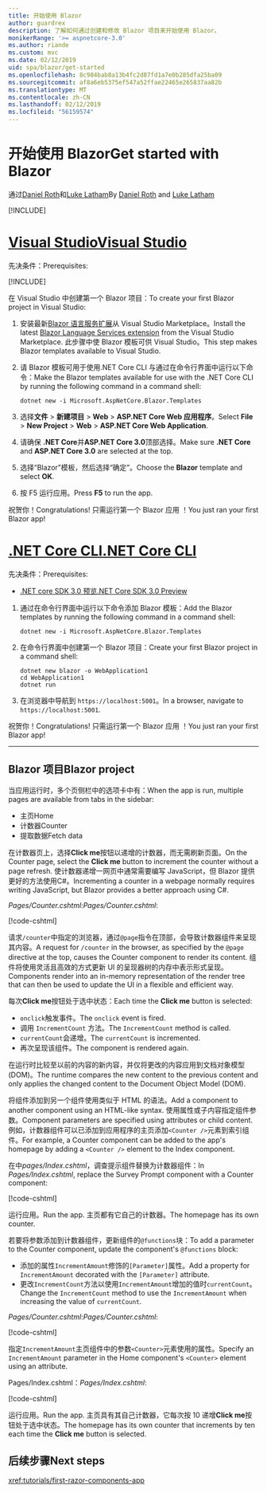```yaml
---
title: 开始使用 Blazor
author: guardrex
description: 了解如何通过创建和修改 Blazor 项目来开始使用 Blazor。
monikerRange: '>= aspnetcore-3.0'
ms.author: riande
ms.custom: mvc
ms.date: 02/12/2019
uid: spa/blazor/get-started
ms.openlocfilehash: 8c984bab8a13b4fc2d87fd1a7e0b285dfa25ba09
ms.sourcegitcommit: af8a6eb5375ef547a52ffae22465e265837aa82b
ms.translationtype: MT
ms.contentlocale: zh-CN
ms.lasthandoff: 02/12/2019
ms.locfileid: "56159574"
---
```

# <a name="get-started-with-blazor"></a><span data-ttu-id="a20b8-103">开始使用 Blazor</span><span class="sxs-lookup"><span data-stu-id="a20b8-103">Get started with Blazor</span></span>

<span data-ttu-id="a20b8-104">通过[Daniel Roth](https://github.com/danroth27)和[Luke Latham](https://github.com/guardrex)</span><span class="sxs-lookup"><span data-stu-id="a20b8-104">By [Daniel Roth](https://github.com/danroth27) and [Luke Latham](https://github.com/guardrex)</span></span>

[!INCLUDE[](~/includes/razor-components-preview-notice.md)]

# <a name="visual-studiotabvisual-studio"></a>[<span data-ttu-id="a20b8-105">Visual Studio</span><span class="sxs-lookup"><span data-stu-id="a20b8-105">Visual Studio</span></span>](#tab/visual-studio)

<span data-ttu-id="a20b8-106">先决条件：</span><span class="sxs-lookup"><span data-stu-id="a20b8-106">Prerequisites:</span></span>

[!INCLUDE[](~/includes/net-core-prereqs-vs-3.0.md)]

<span data-ttu-id="a20b8-107">在 Visual Studio 中创建第一个 Blazor 项目：</span><span class="sxs-lookup"><span data-stu-id="a20b8-107">To create your first Blazor project in Visual Studio:</span></span>

1. <span data-ttu-id="a20b8-108">安装最新[Blazor 语言服务扩展](https://go.microsoft.com/fwlink/?linkid=870389)从 Visual Studio Marketplace。</span><span class="sxs-lookup"><span data-stu-id="a20b8-108">Install the latest [Blazor Language Services extension](https://go.microsoft.com/fwlink/?linkid=870389) from the Visual Studio Marketplace.</span></span> <span data-ttu-id="a20b8-109">此步骤中使 Blazor 模板可供 Visual Studio。</span><span class="sxs-lookup"><span data-stu-id="a20b8-109">This step makes Blazor templates available to Visual Studio.</span></span>
1. <span data-ttu-id="a20b8-110">请 Blazor 模板可用于使用.NET Core CLI 与通过在命令行界面中运行以下命令：</span><span class="sxs-lookup"><span data-stu-id="a20b8-110">Make the Blazor templates available for use with the .NET Core CLI by running the following command in a command shell:</span></span>

   ```console
   dotnet new -i Microsoft.AspNetCore.Blazor.Templates
   ```

1. <span data-ttu-id="a20b8-111">选择**文件** > **新建项目** > **Web** > **ASP.NET Core Web 应用程序**。</span><span class="sxs-lookup"><span data-stu-id="a20b8-111">Select **File** > **New Project** > **Web** > **ASP.NET Core Web Application**.</span></span>
1. <span data-ttu-id="a20b8-112">请确保 **.NET Core**并**ASP.NET Core 3.0**顶部选择。</span><span class="sxs-lookup"><span data-stu-id="a20b8-112">Make sure **.NET Core** and **ASP.NET Core 3.0** are selected at the top.</span></span>
1. <span data-ttu-id="a20b8-113">选择“Blazor”模板，然后选择“确定”。</span><span class="sxs-lookup"><span data-stu-id="a20b8-113">Choose the **Blazor** template and select **OK**.</span></span>
1. <span data-ttu-id="a20b8-114">按 F5  运行应用。</span><span class="sxs-lookup"><span data-stu-id="a20b8-114">Press **F5** to run the app.</span></span>

<span data-ttu-id="a20b8-115">祝贺你！</span><span class="sxs-lookup"><span data-stu-id="a20b8-115">Congratulations!</span></span> <span data-ttu-id="a20b8-116">只需运行第一个 Blazor 应用 ！</span><span class="sxs-lookup"><span data-stu-id="a20b8-116">You just ran your first Blazor app!</span></span>

<!--

# [Visual Studio Code](#tab/visual-studio-code)

Prerequisites:

[!INCLUDE[](~/includes/net-core-prereqs-vsc-3.0.md)]

To create your first Blazor project in Visual Studio Code:

1. Execute the following command in a command shell:

   ```console
   dotnet new blazor -o WebApplication1
   ```

1. Open the *WebApplication1* folder in Visual Studio Code.

1. Visual Studio code offers to create assets to build and debug the app, which includes the *tasks.json* and *launch.json* files. Select **Yes** to add the assets.

1. Execute the app using the Visual Studio Code debugger.

1. In a browser, navigate to `https://localhost:5001`.

Congratulations! You just ran your first Blazor app!

# [Visual Studio for Mac](#tab/visual-studio-mac)

.NET Core 3.0 will be supported with Visual Studio for Mac version 8.0 or later. Visual Studio for Mac version 8.0 Preview isn't available at this time.

Use the [.NET Core CLI version of this topic](xref:razor-components/get-started?tabs=netcore-cli) on macOS.

[!INCLUDE[](~/includes/net-core-prereqs-mac-3.0.md)]

To create your first project Blazor project in Visual Studio for Mac:

1. Select **File** > **New Solution** or **New Project**.
1. In the sidebar, select **.NET Core** > **App**.
1. Select **Blazor** and select **Next**.
1. The **Target Framework** defaults to **.NET Core 3.0**. Select **Next**.
1. In the **Project Name** field, enter `WebApplication1`. Select **Create**.
1. Select **Run** > **Run Without Debugging** to run the app *without the debugger*. Running with the debugger isn't supported at this time.

Congratulations! You just ran your first Blazor app!
-->

# <a name="net-core-clitabnetcore-cli"></a>[<span data-ttu-id="a20b8-117">.NET Core CLI</span><span class="sxs-lookup"><span data-stu-id="a20b8-117">.NET Core CLI</span></span>](#tab/netcore-cli/)

<span data-ttu-id="a20b8-118">先决条件：</span><span class="sxs-lookup"><span data-stu-id="a20b8-118">Prerequisites:</span></span>

* [<span data-ttu-id="a20b8-119">.NET core SDK 3.0 预览</span><span class="sxs-lookup"><span data-stu-id="a20b8-119">.NET Core SDK 3.0 Preview</span></span>](https://dotnet.microsoft.com/download/dotnet-core/3.0)

1. <span data-ttu-id="a20b8-120">通过在命令行界面中运行以下命令添加 Blazor 模板：</span><span class="sxs-lookup"><span data-stu-id="a20b8-120">Add the Blazor templates by running the following command in a command shell:</span></span>

   ```console
   dotnet new -i Microsoft.AspNetCore.Blazor.Templates
   ```

1. <span data-ttu-id="a20b8-121">在命令行界面中创建第一个 Blazor 项目：</span><span class="sxs-lookup"><span data-stu-id="a20b8-121">Create your first Blazor project in a command shell:</span></span>

   ```console
   dotnet new blazor -o WebApplication1
   cd WebApplication1
   dotnet run
   ```

1. <span data-ttu-id="a20b8-122">在浏览器中导航到 `https://localhost:5001`。</span><span class="sxs-lookup"><span data-stu-id="a20b8-122">In a browser, navigate to `https://localhost:5001`.</span></span>

<span data-ttu-id="a20b8-123">祝贺你！</span><span class="sxs-lookup"><span data-stu-id="a20b8-123">Congratulations!</span></span> <span data-ttu-id="a20b8-124">只需运行第一个 Blazor 应用 ！</span><span class="sxs-lookup"><span data-stu-id="a20b8-124">You just ran your first Blazor app!</span></span>

---

## <a name="blazor-project"></a><span data-ttu-id="a20b8-125">Blazor 项目</span><span class="sxs-lookup"><span data-stu-id="a20b8-125">Blazor project</span></span>

<span data-ttu-id="a20b8-126">当应用运行时，多个页侧栏中的选项卡中有：</span><span class="sxs-lookup"><span data-stu-id="a20b8-126">When the app is run, multiple pages are available from tabs in the sidebar:</span></span>

* <span data-ttu-id="a20b8-127">主页</span><span class="sxs-lookup"><span data-stu-id="a20b8-127">Home</span></span>
* <span data-ttu-id="a20b8-128">计数器</span><span class="sxs-lookup"><span data-stu-id="a20b8-128">Counter</span></span>
* <span data-ttu-id="a20b8-129">提取数据</span><span class="sxs-lookup"><span data-stu-id="a20b8-129">Fetch data</span></span>

<span data-ttu-id="a20b8-130">在计数器页上，选择**Click me**按钮以递增的计数器，而无需刷新页面。</span><span class="sxs-lookup"><span data-stu-id="a20b8-130">On the Counter page, select the **Click me** button to increment the counter without a page refresh.</span></span> <span data-ttu-id="a20b8-131">使计数器递增一网页中通常需要编写 JavaScript，但 Blazor 提供更好的方法使用C#。</span><span class="sxs-lookup"><span data-stu-id="a20b8-131">Incrementing a counter in a webpage normally requires writing JavaScript, but Blazor provides a better approach using C#.</span></span>

<span data-ttu-id="a20b8-132">*Pages/Counter.cshtml*:</span><span class="sxs-lookup"><span data-stu-id="a20b8-132">*Pages/Counter.cshtml*:</span></span>

[!code-cshtml[](get-started/samples_snapshot/3.x/Counter1.cshtml)]

<span data-ttu-id="a20b8-133">请求`/counter`中指定的浏览器，通过`@page`指令在顶部，会导致计数器组件来呈现其内容。</span><span class="sxs-lookup"><span data-stu-id="a20b8-133">A request for `/counter` in the browser, as specified by the `@page` directive at the top, causes the Counter component to render its content.</span></span> <span data-ttu-id="a20b8-134">组件将使用灵活且高效的方式更新 UI 的呈现器树的内存中表示形式呈现。</span><span class="sxs-lookup"><span data-stu-id="a20b8-134">Components render into an in-memory representation of the render tree that can then be used to update the UI in a flexible and efficient way.</span></span>

<span data-ttu-id="a20b8-135">每次**Click me**按钮处于选中状态：</span><span class="sxs-lookup"><span data-stu-id="a20b8-135">Each time the **Click me** button is selected:</span></span>

* <span data-ttu-id="a20b8-136">`onclick`触发事件。</span><span class="sxs-lookup"><span data-stu-id="a20b8-136">The `onclick` event is fired.</span></span>
* <span data-ttu-id="a20b8-137">调用 `IncrementCount` 方法。</span><span class="sxs-lookup"><span data-stu-id="a20b8-137">The `IncrementCount` method is called.</span></span>
* <span data-ttu-id="a20b8-138">`currentCount`会递增。</span><span class="sxs-lookup"><span data-stu-id="a20b8-138">The `currentCount` is incremented.</span></span>
* <span data-ttu-id="a20b8-139">再次呈现该组件。</span><span class="sxs-lookup"><span data-stu-id="a20b8-139">The component is rendered again.</span></span>

<span data-ttu-id="a20b8-140">在运行时比较至以前的内容的新内容，并仅将更改的内容应用到文档对象模型 (DOM)。</span><span class="sxs-lookup"><span data-stu-id="a20b8-140">The runtime compares the new content to the previous content and only applies the changed content to the Document Object Model (DOM).</span></span>

<span data-ttu-id="a20b8-141">将组件添加到另一个组件使用类似于 HTML 的语法。</span><span class="sxs-lookup"><span data-stu-id="a20b8-141">Add a component to another component using an HTML-like syntax.</span></span> <span data-ttu-id="a20b8-142">使用属性或子内容指定组件参数。</span><span class="sxs-lookup"><span data-stu-id="a20b8-142">Component parameters are specified using attributes or child content.</span></span> <span data-ttu-id="a20b8-143">例如，计数器组件可以已添加到应用程序的主页添加`<Counter />`元素到索引组件。</span><span class="sxs-lookup"><span data-stu-id="a20b8-143">For example, a Counter component can be added to the app's homepage by adding a `<Counter />` element to the Index component.</span></span>

<span data-ttu-id="a20b8-144">在中*pages/Index.cshtml*，调查提示组件替换为计数器组件：</span><span class="sxs-lookup"><span data-stu-id="a20b8-144">In *Pages/Index.cshtml*, replace the Survey Prompt component with a Counter component:</span></span>

[!code-cshtml[](get-started/samples_snapshot/3.x/Index1.cshtml?highlight=7)]

<span data-ttu-id="a20b8-145">运行应用。</span><span class="sxs-lookup"><span data-stu-id="a20b8-145">Run the app.</span></span> <span data-ttu-id="a20b8-146">主页都有它自己的计数器。</span><span class="sxs-lookup"><span data-stu-id="a20b8-146">The homepage has its own counter.</span></span>

<span data-ttu-id="a20b8-147">若要将参数添加到计数器组件，更新组件的`@functions`块：</span><span class="sxs-lookup"><span data-stu-id="a20b8-147">To add a parameter to the Counter component, update the component's `@functions` block:</span></span>

* <span data-ttu-id="a20b8-148">添加的属性`IncrementAmount`修饰的`[Parameter]`属性。</span><span class="sxs-lookup"><span data-stu-id="a20b8-148">Add a property for `IncrementAmount` decorated with the `[Parameter]` attribute.</span></span>
* <span data-ttu-id="a20b8-149">更改`IncrementCount`方法以使用`IncrementAmount`增加的值时`currentCount`。</span><span class="sxs-lookup"><span data-stu-id="a20b8-149">Change the `IncrementCount` method to use the `IncrementAmount` when increasing the value of `currentCount`.</span></span>

<span data-ttu-id="a20b8-150">*Pages/Counter.cshtml*:</span><span class="sxs-lookup"><span data-stu-id="a20b8-150">*Pages/Counter.cshtml*:</span></span>

[!code-cshtml[](get-started/samples_snapshot/3.x/Counter2.cshtml?highlight=4,8)]

<span data-ttu-id="a20b8-151">指定`IncrementAmount`主页组件中的参数`<Counter>`元素使用的属性。</span><span class="sxs-lookup"><span data-stu-id="a20b8-151">Specify an `IncrementAmount` parameter in the Home component's `<Counter>` element using an attribute.</span></span>

<span data-ttu-id="a20b8-152">Pages/Index.cshtml：</span><span class="sxs-lookup"><span data-stu-id="a20b8-152">*Pages/Index.cshtml*:</span></span>

[!code-cshtml[](get-started/samples_snapshot/3.x/Index2.cshtml)]

<span data-ttu-id="a20b8-153">运行应用。</span><span class="sxs-lookup"><span data-stu-id="a20b8-153">Run the app.</span></span> <span data-ttu-id="a20b8-154">主页具有其自己计数器，它每次按 10 递增**Click me**按钮处于选中状态。</span><span class="sxs-lookup"><span data-stu-id="a20b8-154">The homepage has its own counter that increments by ten each time the **Click me** button is selected.</span></span>

## <a name="next-steps"></a><span data-ttu-id="a20b8-155">后续步骤</span><span class="sxs-lookup"><span data-stu-id="a20b8-155">Next steps</span></span>

<xref:tutorials/first-razor-components-app>
